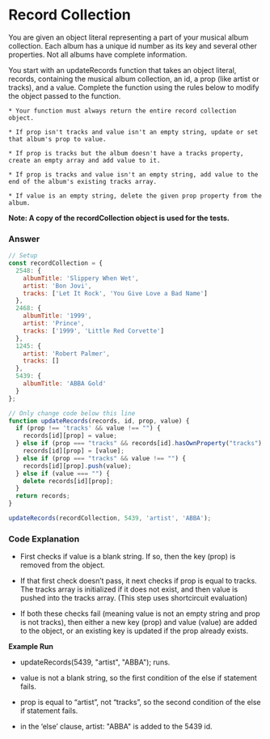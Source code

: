 # Record Collection

You are given an object literal representing a part of your musical album collection. Each album has a unique id number as its key and several other properties. Not all albums have complete information.

You start with an updateRecords function that takes an object literal, records, containing the musical album collection, an id, a prop (like artist or tracks), and a value. Complete the function using the rules below to modify the object passed to the function.

```
* Your function must always return the entire record collection object.

* If prop isn't tracks and value isn't an empty string, update or set that album's prop to value.

* If prop is tracks but the album doesn't have a tracks property, create an empty array and add value to it.

* If prop is tracks and value isn't an empty string, add value to the end of the album's existing tracks array.

* If value is an empty string, delete the given prop property from the album.
```


**Note: A copy of the recordCollection object is used for the tests.**


### Answer

```js
// Setup
const recordCollection = {
  2548: {
    albumTitle: 'Slippery When Wet',
    artist: 'Bon Jovi',
    tracks: ['Let It Rock', 'You Give Love a Bad Name']
  },
  2468: {
    albumTitle: '1999',
    artist: 'Prince',
    tracks: ['1999', 'Little Red Corvette']
  },
  1245: {
    artist: 'Robert Palmer',
    tracks: []
  },
  5439: {
    albumTitle: 'ABBA Gold'
  }
};

// Only change code below this line
function updateRecords(records, id, prop, value) {
  if (prop !== 'tracks' && value !== "") {
    records[id][prop] = value;
  } else if (prop === "tracks" && records[id].hasOwnProperty("tracks") === false) {
    records[id][prop] = [value];
  } else if (prop === "tracks" && value !== "") {
    records[id][prop].push(value);
  } else if (value === "") {
    delete records[id][prop];
  }
  return records;
}

updateRecords(recordCollection, 5439, 'artist', 'ABBA');
```


### Code Explanation

* First checks if value is a blank string. If so, then the key (prop) is removed from the object.

* If that first check doesn’t pass, it next checks if prop is equal to tracks. The tracks array is initialized if it does not exist, and then value is pushed into the tracks array. (This step uses shortcircuit evaluation)

* If both these checks fail (meaning value is not an empty string and prop is not tracks), then either a new key (prop) and value (value) are added to the object, or an existing key is updated if the prop already exists.


**Example Run**

* updateRecords(5439, "artist", "ABBA"); runs.

* value is not a blank string, so the first condition of the else if statement fails.

* prop is equal to “artist”, not “tracks”, so the second condition of the else if statement fails.

* in the ‘else’ clause, artist: "ABBA" is added to the 5439 id.
